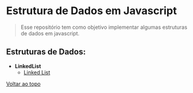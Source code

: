 # Estrutura de Dados em Javascript

> Esse repositório tem como objetivo implementar algumas estruturas de dados em javascript.
## Estruturas de Dados:
* **LinkedList**
    * [Linked List](linked-list/)

[Voltar ao topo](#estrutura-de-dados-em-javascript)